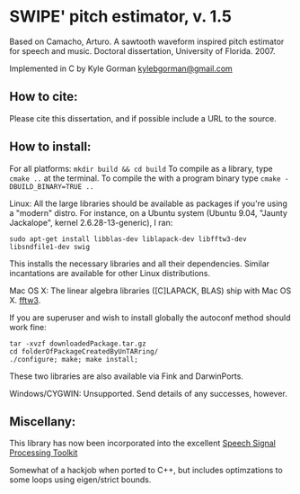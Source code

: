 SWIPE' pitch estimator, v. 1.5
==============================

Based on Camacho, Arturo. A sawtooth waveform inspired pitch estimator for
speech and music. Doctoral dissertation, University of Florida. 2007.

Implemented in C by Kyle Gorman <kylebgorman@gmail.com>

How to cite:
------------

Please cite this dissertation, and if possible include a URL to the source.

How to install:
---------------

For all platforms: `mkdir build && cd build` To compile as a library, type `cmake ..` at the terminal. To compile the with a program binary type `cmake -DBUILD_BINARY=TRUE ..`

Linux: All the large libraries should be available as packages if you're using a "modern" distro. For instance, on a Ubuntu system (Ubuntu 9.04, "Jaunty Jackalope", kernel 2.6.28-13-generic), I ran:

    sudo apt-get install libblas-dev liblapack-dev libfftw3-dev libsndfile1-dev swig

This installs the necessary libraries and all their dependencies. Similar
incantations are available for other Linux distributions.

Mac OS X: The linear algebra libraries ([C]LAPACK, BLAS) ship with Mac OS X. [fftw3](http://www.fftw.org/).

If you are superuser and wish to install globally the autoconf method should work fine:

    tar -xvzf downloadedPackage.tar.gz
    cd folderOfPackageCreatedByUnTARring/
    ./configure; make; make install;

These two libraries are also available via Fink and DarwinPorts.

Windows/CYGWIN: Unsupported. Send details of any successes, however.

Miscellany:
-----------

This library has now been incorporated into the excellent [Speech Signal Processing Toolkit](http://sp-tk.sourceforge.net/)

Somewhat of a hackjob when ported to C++, but includes optimzations to some loops using eigen/strict bounds.